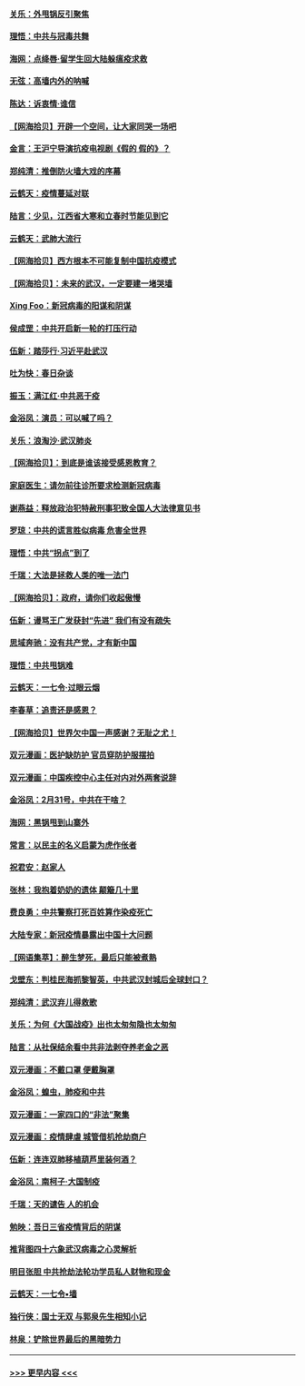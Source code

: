 #### [关乐：外甩锅反引聚焦](../pages/nsc993/n11944211.md?t=03161031) 
#### [理悟：中共与冠毒共舞](../pages/nsc993/n11944197.md?t=03161031) 
#### [海网：点绛唇‧留学生回大陆躲瘟疫求救](../pages/nsc993/n11944043.md?t=03161031) 
#### [无弦：高墙内外的呐喊](../pages/nsc993/n11943684.md?t=03161031) 
#### [陈达：诉衷情·谁信](../pages/nsc993/n11942899.md?t=03161031) 
#### [【网海拾贝】开辟一个空间，让大家同哭一场吧](../pages/nsc993/n11942165.md?t=03161031) 
#### [金言：王沪宁导演抗疫电视剧《假的 假的》？](../pages/nsc993/n11941510.md?t=03161031) 
#### [郑纯清：推倒防火墙大戏的序幕](../pages/nsc993/n11940838.md?t=03161031) 
#### [云鹤天：疫情蔓延对联](../pages/nsc993/n11940579.md?t=03161031) 
#### [陆言：少见，江西省大寒和立春时节能见到它](../pages/nsc993/n11939983.md?t=03161031) 
#### [云鹤天：武肺大流行](../pages/nsc993/n11939902.md?t=03161031) 
#### [【网海拾贝】西方根本不可能复制中国抗疫模式](../pages/nsc993/n11939725.md?t=03161031) 
#### [【网海拾贝】：未来的武汉，一定要建一堵哭墙](../pages/nsc993/n11938684.md?t=03161031) 
#### [Xing Foo：新冠病毒的阳谋和阴谋](../pages/nsc993/n11936086.md?t=03161031) 
#### [侯成罡：中共开启新一轮的打压行动](../pages/nsc993/n11935730.md?t=03161031) 
#### [伍新：踏莎行‧习近平赴武汉](../pages/nsc993/n11935157.md?t=03161031) 
#### [吐为快：春日杂谈](../pages/nsc993/n11934776.md?t=03161031) 
#### [振玉：满江红‧中共恶于疫](../pages/nsc993/n11934647.md?t=03161031) 
#### [金浴凤：演员：可以喊了吗？](../pages/nsc993/n11934602.md?t=03161031) 
#### [关乐：浪淘沙·武汉肺炎](../pages/nsc993/n11931792.md?t=03161031) 
#### [【网海拾贝】：到底是谁该接受感恩教育？](../pages/nsc993/n11931552.md?t=03161031) 
#### [家庭医生：请勿前往诊所要求检测新冠病毒](../pages/nsc993/n11929190.md?t=03161031) 
#### [谢燕益：释放政治犯特赦刑事犯致全国人大法律意见书](../pages/nsc993/n11928978.md?t=03161031) 
#### [罗琼：中共的谎言胜似病毒 危害全世界](../pages/nsc993/n11922636.md?t=03161031) 
#### [理悟：中共“拐点”到了](../pages/nsc993/n11928496.md?t=03161031) 
#### [千瑞：大法是拯救人类的唯一法门](../pages/nsc993/n11927637.md?t=03161031) 
#### [【网海拾贝】：政府，请你们收起傲慢](../pages/nsc993/n11926932.md?t=03161031) 
#### [伍新：谩骂王广发获封“先进” 我们有没有疏失](../pages/nsc993/n11926101.md?t=03161031) 
#### [思域奔驰：没有共产党，才有新中国](../pages/nsc993/n11926058.md?t=03161031) 
#### [理悟：中共甩锅难](../pages/nsc993/n11925355.md?t=03161031) 
#### [云鹤天：一七令·过眼云烟](../pages/nsc993/n11925284.md?t=03161031) 
#### [李春草：追责还是感恩？](../pages/nsc993/n11925274.md?t=03161031) 
#### [【网海拾贝】世界欠中国一声感谢？无耻之尤！](../pages/nsc993/n11925239.md?t=03161031) 
#### [双元漫画：医护缺防护 官员穿防护服摆拍](../pages/nsc993/n11923899.md?t=03161031) 
#### [双元漫画：中国疾控中心主任对内对外两套说辞](../pages/nsc993/n11921994.md?t=03161031) 
#### [金浴凤：2月31号，中共在干啥？](../pages/nsc993/n11922706.md?t=03161031) 
#### [海网：黑锅甩到山寨外](../pages/nsc993/n11922688.md?t=03161031) 
#### [常言：以民主的名义启蒙为虎作伥者](../pages/nsc993/n11922217.md?t=03161031) 
#### [祝君安：赵家人](../pages/nsc993/n11922209.md?t=03161031) 
#### [张林：我抱着奶奶的遗体 颠簸几十里](../pages/nsc993/n11920945.md?t=03161031) 
#### [费良勇：中共警察打死百姓算作染疫死亡](../pages/nsc993/n11919264.md?t=03161031) 
#### [大陆专家：新冠疫情暴露出中国十大问题](../pages/nsc993/n11919187.md?t=03161031) 
#### [【网语集萃】：醉生梦死，最后只能被煮熟](../pages/nsc993/n11918994.md?t=03161031) 
#### [戈壁东：判桂民海抓黎智英，中共武汉封城后全球封口？](../pages/nsc993/n11917982.md?t=03161031) 
#### [郑纯清：武汉弃儿得救歌](../pages/nsc993/n11917881.md?t=03161031) 
#### [关乐：为何《大国战疫》出也太匆匆隐也太匆匆](../pages/nsc993/n11917792.md?t=03161031) 
#### [陆言：从社保结余看中共非法剥夺养老金之恶](../pages/nsc993/n11917084.md?t=03161031) 
#### [双元漫画：不戴口罩 便戴胸罩](../pages/nsc993/n11916447.md?t=03161031) 
#### [金浴凤：蝗虫，肺疫和中共](../pages/nsc993/n11916904.md?t=03161031) 
#### [双元漫画：一家四口的“非法”聚集](../pages/nsc993/n11916378.md?t=03161031) 
#### [双元漫画：疫情肆虐 城管借机抢劫商户](../pages/nsc993/n11916310.md?t=03161031) 
#### [伍新：连连双肺移植葫芦里装何酒？](../pages/nsc993/n11913667.md?t=03161031) 
#### [金浴凤：南柯子·大国制疫](../pages/nsc993/n11913657.md?t=03161031) 
#### [千瑞：天的谴告  人的机会](../pages/nsc993/n11913309.md?t=03161031) 
#### [勉映：吾日三省疫情背后的阴谋](../pages/nsc993/n11913079.md?t=03161031) 
#### [推背图四十六象武汉病毒之心灵解析](../pages/nsc993/n11911761.md?t=03161031) 
#### [明目张胆 中共抢劫法轮功学员私人财物和现金](../pages/nsc993/n11910262.md?t=03161031) 
#### [云鹤天：一七令▪墙](../pages/nsc993/n11910627.md?t=03161031) 
#### [独行侠：国士无双 与郭泉先生相知小记](../pages/nsc993/n11910613.md?t=03161031) 
#### [林泉：铲除世界最后的黑暗势力](../pages/nsc993/n11909320.md?t=03161031) 

----
#### [ >>> 更早内容 <<< ](../indexes/nsc993-earlier.md)
